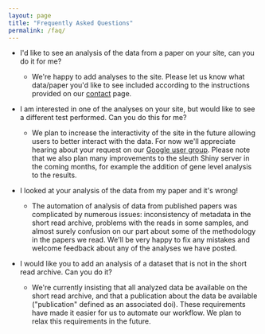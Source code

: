 ```yaml
---
layout: page
title: "Frequently Asked Questions"
permalink: /faq/
---
```


- I'd like to see an analysis of the data from a paper on your site, can you do it for me? 
  - We're happy to add analyses to the site. Please let us know what data/paper you'd like to see included according to the instructions provided on our [contact](http://pachterlab.github.io/lair/contact/) page. 

- I am interested in one of the analyses on your site, but would like to see a different test performed. Can you do this for me? 
  - We plan to increase the interactivity of the site in the future allowing users to better interact with the data. For now we'll appreciate hearing about your request on our [Google user group](https://groups.google.com/forum/#!forum/kallisto-sleuth-users). Please note that we also plan many improvements to the sleuth Shiny server in the coming months, for example the addition of gene level analysis to the results.

- I looked at your analysis of the data from my paper and it's wrong!
  - The automation of analysis of data from published papers was complicated by numerous issues: inconsistency of metadata in the short read archive, problems with the reads in some samples, and almost surely confusion on our part about some of the methodology in the papers we read. We'll be very happy to fix any mistakes and welcome feedback about any of the analyses we have posted.

- I would like you to add an analysis of a dataset that is not in the short read archive. Can you do it?
  - We're currently insisting that all analyzed data be available on the short read archive, and that a publication about the data be available ("publication" defined as an associated doi). These requirements have made it easier for us to automate our workflow. We plan to relax this requirements in the future.
